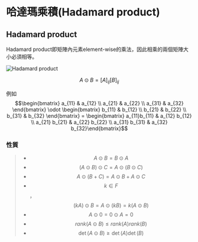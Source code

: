 # 哈達瑪乘積(Hadamard product)

## Hadamard product

Hadamard product即矩陣內元素element-wise的乘法，因此相乘的兩個矩陣大小必須相等。

![Hadamard product](../../.gitbook/assets/Hadamard\_product\_qtl1-min.png)

$$A \odot B = [A]_{ij} [B]_{ij}$$

例如 $$\begin{bmatrix} a_{11} & a_{12} \\ a_{21} & a_{22} \\ a_{31} & a_{32} \end{bmatrix} \odot \begin{bmatrix} b_{11} & b_{12} \\ b_{21} & b_{22} \\ b_{31} & b_{32} \end{bmatrix} = \begin{bmatrix} a_{11}b_{11} & a_{12} b_{12} \\ a_{21} b_{21} & a_{22} b_{22} \\ a_{31} b_{31}  & a_{32} b_{32}\end{bmatrix}$$

### 性質

> * $$A \odot B = B \odot A$$
> * $$(A \odot B) \odot C = A \odot (B \odot C)$$
> * $$A \odot (B+ C) = A \odot B + A \odot C$$
> * $$k \in F$$，$$(kA) \odot B = A \odot (k B) = k (A \odot B)$$
> * $$A \odot 0 = 0 \odot A = 0$$
> * $$rank(A \odot B) \leq rank(A) rank(B)$$
> * $$\det(A \odot B)  \geq \det(A) \det(B)$$
